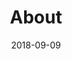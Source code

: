 ---
draft: true
# Page title
title: About

# Title for the menu link if you wish to use a shorter link title, otherwise remove this option.
linktitle: About

# Page summary for search engines.
summary: About TheGoodMath.com

# Date page published
date: 2018-09-09

# Academic page type (do not modify).
type: book

# Position of this page in the menu. Remove this option to sort alphabetically.
weight: 1
---